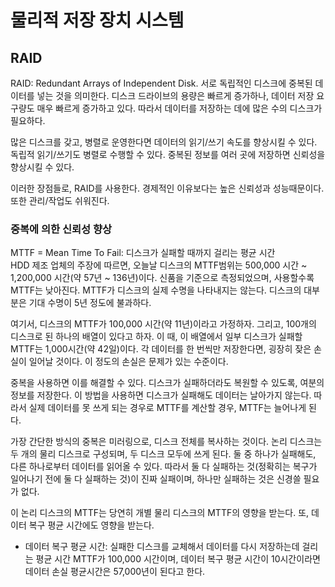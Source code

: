 # 물리적 저장 장치 시스템

## RAID
RAID: Redundant Arrays of Independent Disk. 서로 독립적인 디스크에 중복된 데이터를 넣는 것을 의미한다.
디스크 드라이브의 용량은 빠르게 증가하나, 데이터 저장 요구량도 매우 빠르게 증가하고 있다.
따라서 데이터를 저장하는 데에 많은 수의 디스크가 필요하다.

많은 디스크를 갖고, 병렬로 운영한다면 데이터의 읽기/쓰기 속도를 향상시킬 수 있다.
독립적 읽기/쓰기도 병렬로 수행할 수 있다.
중복된 정보를 여러 곳에 저장하면 신뢰성을 향상시킬 수 있다.

이러한 장점들로, RAID를 사용한다. 경제적인 이유보다는 높은 신뢰성과 성능때문이다. 또한 관리/작업도 쉬워진다.


### 중복에 의한 신뢰성 향상

MTTF = Mean Time To Fail: 디스크가 실패할 때까지 걸리는 평균 시간   
HDD 제조 업체의 주장에 따르면, 오늘날 디스크의 MTTF범위는 500,000 시간 ~ 1,200,000 시간(약 57년 ~ 136년)이다.
신품을 기준으로 측정되었으며, 사용할수록 MTTF는 낮아진다. MTTF가 디스크의 실제 수명을 나타내지는 않는다.
디스크의 대부분은 기대 수명이 5년 정도에 불과하다.



여기서, 디스크의 MTTF가 100,000 시간(약 11년)이라고 가정하자. 그리고, 100개의 디스크로 된 하나의 배열이 있다고 하자.
이 때, 이 배열에서 일부 디스크가 실패할 MTTF는 1,000시간(약 42일)이다.
각 데이터를 한 번씩만 저장한다면, 굉장히 잦은 손실이 일어날 것이다.
이 정도의 손실은 문제가 있는 수준이다.



중복을 사용하면 이를 해결할 수 있다. 디스크가 실패하더라도 복원할 수 있도록, 여분의 정보를 저장한다.
이 방법을 사용하면 디스크가 실패해도 데이터는 날아가지 않는다.
따라서 실제 데이터를 못 쓰게 되는 경우로 MTTF를 계산할 경우, MTTF는 늘어나게 된다.


가장 간단한 방식의 중복은 미러링으로, 디스크 전체를 복사하는 것이다.
논리 디스크는 두 개의 물리 디스크로 구성되며, 두 디스크 모두에 쓰게 된다.
둘 중 하나가 실패해도, 다른 하나로부터 데이터를 읽어올 수 있다.
따라서 둘 다 실패하는 것(정확히는 복구가 일어나기 전에 둘 다 실패하는 것)이 진짜 실패이며, 하나만 실패하는 것은 신경쓸 필요가 없다.



이 논리 디스크의 MTTF는 당연히 개별 물리 디스크의 MTTF의 영향을 받는다. 또, 데이터 복구 평균 시간에도 영향을 받는다.
- 데이터 복구 평균 시간: 실패한 디스크를 교체해서 데이터를 다시 저장하는데 걸리는 평균 시간
MTTF가 100,000 시간이며, 데이터 복구 평균 시간이 10시간이라면 데이터 손실 평균시간은 57,000년이 된다고 한다.
